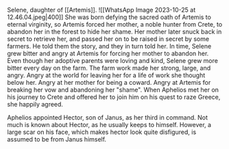Selene, daughter of [[Artemis]].
![[WhatsApp Image 2023-10-25 at 12.46.04.jpeg|400]]
She was born defying the sacred oath of Artemis to eternal virginity, so Artemis forced her mother, a noble hunter from Crete, to abandon her in the forest to hide her shame.
Her mother later snuck back in secret to retrieve her, and passed her on to be raised in secret by some farmers.
He told them the story, and they in turn told her. In time, Selene grew bitter and angry at Artemis for forcing her mother to abandon her.
Even though her adoptive parents were loving and kind, Selene grew more bitter every day on the farm.
The farm work made her strong, large, and angry.
Angry at the world for leaving her for a life of work she thought below her.
Angry at her mother for being a coward.
Angry at Artemis for breaking her vow and abandoning her "shame".
When Aphelios met her on his journey to Crete and offered her to join him on his quest to raze Greece, she happily agreed.

Aphelios appointed Hector, son of Janus, as her third in command.
Not much is known about Hector, as he usually keeps to himself.
However, a large scar on his face, which makes hector look quite disfigured, is assumed to be from Janus himself. 